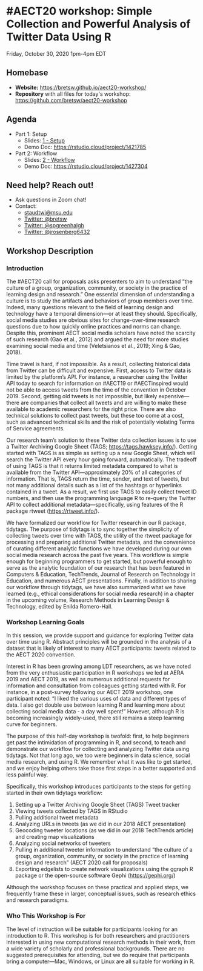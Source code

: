 # #AECT20 workshop: Simple Collection and Powerful Analysis of Twitter Data Using R

Friday, October 30, 2020 
1pm-4pm EDT

## Homebase

- **Website:** https://bretsw.github.io/aect20-workshop/
- **Repository** with all files for today's workshop: https://github.com/bretsw/aect20-workshop

## Agenda

- Part 1: Setup
  - Slides: [1 - Setup](1-setup.html)
  - Demo Doc: https://rstudio.cloud/project/1421785
- Part 2: Workflow
  - Slides: [2 - Workflow](2-workflow.html)
  - Demo Doc: https://rstudio.cloud/project/1427304

## Need help? Reach out!

- Ask questions in Zoom chat!
- Contact:
  - [staudtwi@msu.edu](mailto:staudtwi@msu.edu)
  - [Twitter: @bretsw](https://twitter.com/bretsw)
  - [Twitter: @spgreenhalgh](https://twitter.com/spgreenhalgh)
  - [Twitter: @jrosenberg6432](https://twitter.com/jrosenberg6432)
  
## Workshop Description

### Introduction

The #AECT20 call for proposals asks presenters to aim to understand “the culture of a group, organization, community, or society in the practice of learning design and research.” One essential dimension of understanding a culture is to study the artifacts and behaviors of group members over time. Indeed, many questions relevant to the field of learning design and technology have a temporal dimension—or at least they should. Specifically, social media studies are obvious sites for change-over-time research questions due to how quickly online practices and norms can change. Despite this, prominent AECT social media scholars have noted the scarcity of such research (Gao et al., 2012) and argued the need for more studies examining social media and time (Veletsianos et al., 2019; Xing & Gao, 2018).

Time travel is hard, if not impossible. As a result, collecting historical data from Twitter can be difficult and expensive. First, access to Twitter data is limited by the platform’s API. For instance, a researcher using the Twitter API today to search for information on #AECT19 or #AECTinspired would not be able to access tweets from the time of the convention in October 2019. Second, getting old tweets is not impossible, but likely expensive—there are companies that collect all tweets and are willing to make these available to academic researchers for the right price. There are also technical solutions to collect past tweets, but these too come at a cost, such as advanced technical skills and the risk of potentially violating Terms of Service agreements.

Our research team’s solution to these Twitter data collection issues is to use a Twitter Archiving Google Sheet (TAGS; https://tags.hawksey.info/). Getting started with TAGS is as simple as setting up a new Google Sheet, which will search the Twitter API every hour going forward, automatically. The tradeoff of using TAGS is that it returns limited metadata compared to what is available from the Twitter API—approximately 20% of all categories of information. That is, TAGS return the time, sender, and text of tweets, but not many additional details such as a list of the hashtags or hyperlinks contained in a tweet. As a result, we first use TAGS to easily collect tweet ID numbers, and then use the programming language R to re-query the Twitter API to collect additional metadata—specifically, using features of the R package rtweet (https://rtweet.info/).

We have formalized our workflow for Twitter research in our R package, tidytags. The purpose of tidytags is to sync together the simplicity of collecting tweets over time with TAGS, the utility of the rtweet package for processing and preparing additional Twitter metadata, and the convenience of curating different analytic functions we have developed during our own social media research across the past five years. This workflow is simple enough for beginning programmers to get started, but powerful enough to serve as the analytic foundation of our research that has been featured in Computers & Education, TechTrends, Journal of Research on Technology in Education, and numerous AECT presentations. Finally, in addition to sharing our workflow through tidytags, we have also summarized what we have learned (e.g., ethical considerations for social media research) in a chapter in the upcoming volume, Research Methods in Learning Design & Technology, edited by Enilda Romero-Hall.

### Workshop Learning Goals

In this session, we provide support and guidance for exploring Twitter data over time using R. Abstract principles will be grounded in the analysis of a dataset that is likely of interest to many AECT participants: tweets related to the AECT 2020 convention.

Interest in R has been growing among LDT researchers, as we have noted from the very enthusiastic participation in R workshops we led at AERA 2019 and AECT 2019, as well as numerous additional requests for information and consultation from colleagues getting started with R. For instance, in a post-survey following our AECT 2019 workshop, one participant noted: “I liked the various uses of data and different types of data. I also got double use between learning R and learning more about collecting social media data - a day well spent!” However, although R is becoming increasingly widely-used, there still remains a steep learning curve for beginners.

The purpose of this half-day workshop is twofold: first, to help beginners get past the intimidation of programming in R, and second, to teach and demonstrate our workflow for collecting and analyzing Twitter data using tidytags. Not that long ago, we too were beginners in data science, social media research, and using R. We remember what it was like to get started, and we enjoy helping others take those first steps in a better supported and less painful way.

Specifically, this workshop introduces participants to the steps for getting started in their own tidytags workflow:
1. Setting up a Twitter Archiving Google Sheet (TAGS) Tweet tracker
2. Viewing tweets collected by TAGS in RStudio
3. Pulling additional tweet metadata
4. Analyzing URLs in tweets (as we did in our 2018 AECT presentation)
5. Geocoding tweeter locations (as we did in our 2018 TechTrends article) and creating map visualizations 
6. Analyzing social networks of tweeters
7. Pulling in additional tweeter information to understand “the culture of a group, organization, community, or society in the practice of learning design and research” (AECT 2020 call for proposals)
8. Exporting edgelists to create network visualizations using the ggraph R package or the open-source software Gephi (https://gephi.org/)

Although the workshop focuses on these practical and applied steps, we frequently frame these in larger, conceptual issues, such as research ethics and research paradigms.

### Who This Workshop is For

The level of instruction will be suitable for participants looking for an introduction to R. This workshop is for both researchers and practitioners interested in using new computational research methods in their work, from a wide variety of scholarly and professional backgrounds. There are no suggested prerequisites for attending, but we do require that participants bring a computer—Mac, Windows, or Linux are all suitable for working in R.